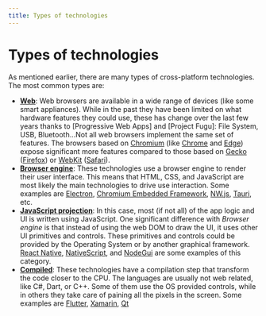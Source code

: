 ```yaml
---
title: Types of technologies
---
```


# Types of technologies

As mentioned earlier, there are many types of cross-platform technologies. The most common types
are:

* **[Web]**: Web browsers are available in a wide range of devices (like some smart appliances).
  While in the past they have been limited on what hardware features they could use, these has
  change over the last few years thanks to [Progressive Web Apps] and [Project Fugu]: File System,
  USB, Bluetooth...Not all web browsers implement the same set of features. The browsers based on
  [Chromium] (like [Chrome] and [Edge]) expose significant more features compared to those based on
  [Gecko] ([Firefox]) or [WebKit] ([Safari]).
* **[Browser engine]**: These technologies use a browser engine to render their user interface. This
  means that HTML, CSS, and JavaScript are most likely the main technologies to drive use
  interaction. Some examples are [Electron], [Chromium Embedded Framework], [NW.js], [Tauri], etc.
* **[JavaScript projection]**: In this case, most (if not all) of  the app  logic and UI is written
  using JavaScript. One significant difference with _Browser engine_ is that instead of using the
  web DOM to draw the UI, it uses other UI primitives and controls. These primitives and controls
  could be provided by the Operating System or by another graphical framework. [React Native],
  [NativeScript], and [NodeGui] are some examples of this category.
* **[Compiled]**: These technologies have a compilation step that transform the code closer to the
  CPU. The languages are usually not web related, like C#, Dart, or C++. Some of them use the OS
  provided controls, while in others they take care of paining all the pixels in the screen. Some
  examples are [Flutter], [Xamarin], [Qt]

<!-- TODO: Add a diagram representing the above -->

[Browser engine]: ./browser-engine/browser-engine.md
[Chromium]: http://www.chromium.org/Home
[Chrome]: https://www.google.com/chrome/index.html
[Chromium Embedded Framework]: https://bitbucket.org/chromiumembedded/cef/wiki/Home
[Compiled]: ./compiled/compiled.md
[Edge]: https://www.microsoft.com/en-us/edge
[Electron]: https://www.electronjs.org
[Firefox]: https://www.mozilla.org/en-US/firefox/new/
[Flutter]: https://flutter.dev/
[Gecko]: https://developer.mozilla.org/en-US/docs/Mozilla/Gecko
[JavaScript projection]: ./javascript-projection/javascript-projection.md
[NativeScript]: https://nativescript.org/
[NodeGui]: https://docs.nodegui.org/
[NW.js]: https://nwjs.io/
[Qt]: https://www.qt.io/
[React Native]: https://reactnative.dev
[Safari]: https://www.apple.com/safari/
[Tauri]: https://tauri.studio/
[Web]: ./web/web.md
[WebKit]: https://webkit.org/
[Xamarin]: https://dotnet.microsoft.com/apps/xamarin
